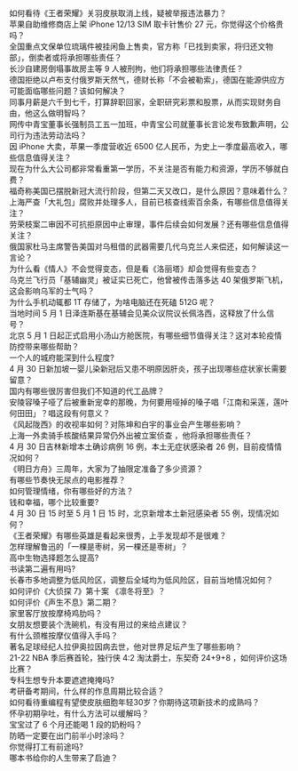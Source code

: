 如何看待《王者荣耀》关羽皮肤取消上线，疑被举报违法暴力？  
苹果自助维修商店上架 iPhone 12/13 SIM 取卡针售价 27 元，你觉得这个价格贵吗？  
全国重点文保单位琉璃件被挂闲鱼上售卖，官方称「已找到卖家，将归还文物部」，倒卖者或将承担哪些责任？  
长沙自建房倒塌事故房主等 9 人被刑拘，他们将承担哪些法律责任？  
德国拒绝以卢布支付俄罗斯天然气，德财长称「不会被勒索」，德国在能源供应方可能面临哪些问题？该如何解决？  
同事月薪是六千到七千，打算辞职回家，全职研究彩票和股票，从而实现财务自由，他这么做明智吗？  
网传中青宝董事长强制员工五一加班，中青宝公司就董事长言论发布致歉声明，公司行为违法劳动法吗？  
因 iPhone 大卖，苹果一季度营收近 6500 亿人民币，为史上一季度最高收入，哪些信息值得关注？  
现在为什么大公司都非常看重第一学历，不关注是否有能力和资源，学历不够就白费？  
福奇称美国已摆脱新冠大流行阶段，但第二天又改口，是什么原因？意味着什么？  
上海严查「大礼包」腐败并处理多人，目前已核查线索百余条，有哪些信息值得关注？  
劳荣枝案二审因不可抗拒原因中止审理，事件后续会如何发展？还有哪些信息值得关注？  
俄国家杜马主席警告美国对乌租借的武器需要几代乌克兰人来偿还，如何解读这一言论？  
为什么看《情人》不会觉得变态，但是看《洛丽塔》却会觉得有些变态？  
乌克兰飞行员「基辅幽灵」被证实已死亡，他曾被传击落多达 40 架俄罗斯飞机，这会影响乌军的士气吗？  
为什么手机动辄都 1T 存储了，为啥电脑还在死磕 512G 呢？  
当地时间 5 月 1 日泽连斯基在基辅会见美众议院议长佩洛西，这释放了什么信号？  
北京 5 月 1 日起正式启用小汤山方舱医院，有哪些细节值得关注？这对本轮疫情防控带来哪些帮助？  
一个人的城府能深到什么程度?  
4 月 30 日新加坡一婴儿染新冠后又患不明原因肝炎，孩子出现哪些症状家长需要留意？  
国内有哪些很厉害但我们不知道的代工品牌？  
安陵容嗓子哑了后被重新宠幸的那晚，为何要用哑掉的嗓子唱「江南和采莲，莲叶何田田」？唱这段有何意义？  
《风起陇西》的收视率如何？对陈坤和白宇的事业会产生哪些影响？  
上海一外卖骑手核酸结果异常仍外出被立案侦查 ，他将承担哪些责任？  
4 月 30 日吉林新增本土确诊病例 16 例，本土无症状感染者 26 例，目前疫情情况如何？  
《明日方舟》三周年，大家为了抽限定准备了多少资源？  
有哪些节奏快无尿点的电影推荐？  
如何管理情绪，你有哪些好的方法？  
钱和幸福，哪个比较重要?  
4 月 30 日 15 时至 5 月 1 日 15 时，北京新增本土新冠感染者 55 例，现情况如何？  
《王者荣耀》有哪些英雄是看起来很秀，上手发现却不是很难？  
怎样理解鲁迅的「一棵是枣树，另一棵还是枣树」？  
高中生物选择题怎么提高?  
书读第二遍有用吗?  
长春市多地调整为低风险区，调整后全域均为低风险区，目前当地情况如何？  
如何评价《大侦探 7》第十案 《凛冬将至》？  
如何评价《声生不息》第二期？  
家里客厅放按摩椅鸡肋吗？  
女朋友想要装个洗碗机，有没有用过的来给点建议？  
有什么颈椎按摩仪值得入手吗？  
著名足球经纪人拉伊奥拉因病去世，他对世界足坛产生了哪些影响？  
21-22 NBA 季后赛首轮，独行侠 4:2 淘汰爵士，东契奇 24+9+8 ，如何评价这场比赛？  
专科生想专升本要遮遮掩掩吗?  
考研备考期间，什么样的作息周期比较合适？  
如何看待重编程有望使皮肤细胞年轻30岁？你期待这项新技术的成熟吗？  
怀孕初期孕吐，有什么方法可以缓解吗？  
宝宝过了 6 个月还能喝 1 段的奶粉吗？  
防晒一定要在出门前半小时涂吗？  
你觉得打工有前途吗?  
哪本书给你的人生带来了启迪？  

